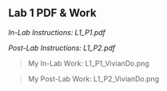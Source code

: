 ## Lab 1 PDF & Work

*In-Lab Instructions: L1_P1.pdf*

*Post-Lab Instructions: L1_P2.pdf*


>My In-Lab Work: L1_P1_VivianDo.png

>My Post-Lab Work: L1_P2_VivianDo.png
